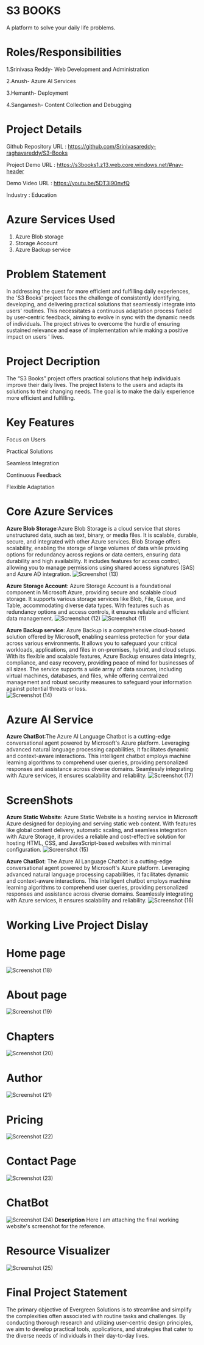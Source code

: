 # S3 BOOKS
A platform to solve your daily life problems.
# Roles/Responsibilities
1.Srinivasa Reddy- Web Development and Administration

2.Anush- Azure AI Services

3.Hemanth- Deployment

4.Sangamesh- Content Collection and Debugging 

# Project Details
Github Repository URL : https://github.com/Srinivasareddy-raghavareddy/S3-Books

Project Demo URL : https://s3books1.z13.web.core.windows.net/#nav-header

Demo Video URL : https://youtu.be/5DT3I90nvfQ

Industry : Education
# Azure Services Used
  1. Azure Blob storage
  2. Storage Account
  3. Azure Backup service
# Problem Statement
In addressing the quest for more efficient and fulfilling daily experiences, the 'S3 Books' project faces the challenge of consistently identifying, developing, and delivering practical solutions that seamlessly integrate into users' routines. This necessitates a continuous adaptation process fueled by user-centric feedback, aiming to evolve in sync with the dynamic needs of individuals. The project strives to overcome the hurdle of ensuring sustained relevance and ease of implementation while making a positive impact on users ' lives.
# Project Decription
The “S3 Books” project offers practical solutions that help individuals improve their daily lives. The project listens to the users and adapts its solutions to their changing needs. The goal is to make the daily experience more efficient and fulfilling.
# Key Features
Focus on Users

Practical Solutions

Seamless Integration

Continuous Feedback

Flexible Adaptation
# Core Azure Services
   **Azure Blob Storage**:Azure Blob Storage is a cloud service that stores unstructured data, such as text, binary, or media files. It is scalable, durable, secure, and integrated with other Azure services. Blob Storage offers scalability, enabling the storage of large volumes of data while providing options for redundancy across regions or data centers, ensuring data durability and high availability. It includes features for access control, allowing you to manage permissions using shared access signatures (SAS) and Azure AD integration.
   ![Screenshot (13)](https://github.com/Srinivasareddy-raghavareddy/S3-Books/assets/152017736/0c2169d8-fd1a-40a9-a35d-c699d4587f09)

   **Azure Storage Account**: Azure Storage Account is a foundational component in Microsoft Azure, providing secure and scalable cloud storage. It supports various storage services like Blob, File, Queue, and Table, accommodating diverse data types. With features such as redundancy options and access controls, it ensures reliable and efficient data management.
![Screenshot (12)](https://github.com/Srinivasareddy-raghavareddy/S3-Books/assets/152017736/61eadddc-7016-47f6-b4fd-6398a496c2bb)
![Screenshot (11)](https://github.com/Srinivasareddy-raghavareddy/S3-Books/assets/152017736/b03c68a3-988e-4592-b1fb-e86f095042fc)

 **Azure Backup service**: Azure Backup is a comprehensive cloud-based solution offered by Microsoft, enabling seamless protection for your data across various environments. It allows you to safeguard your critical workloads, applications, and files in on-premises, hybrid, and cloud setups. With its flexible and scalable features, Azure Backup ensures data integrity, compliance, and easy recovery, providing peace of mind for businesses of all sizes. The service supports a wide array of data sources, including virtual machines, databases, and files, while offering centralized management and robust security measures to safeguard your information against potential threats or loss.  
   ![Screenshot (14)](https://github.com/Srinivasareddy-raghavareddy/S3-Books/assets/152017736/6e509ffd-1da0-4115-9015-80754df71d76)

# Azure AI Service
  **Azure ChatBot**:The Azure AI Language Chatbot is a cutting-edge conversational agent powered by Microsoft's Azure platform. Leveraging advanced natural language processing capabilities, it facilitates dynamic and context-aware interactions. This intelligent chatbot employs machine learning algorithms to comprehend user queries, providing personalized responses and assistance across diverse domains. Seamlessly integrating with Azure services, it ensures scalability and reliability.
  ![Screenshot (17)](https://github.com/Srinivasareddy-raghavareddy/S3-Books/assets/152017736/e0f6a27e-fbde-4d53-b504-d8b6f49bd077)

# ScreenShots
**Azure Static Website**:
Azure Static Website is a hosting service in Microsoft Azure designed for deploying and serving static web content. With features like global content delivery, automatic scaling, and seamless integration with Azure Storage, it provides a reliable and cost-effective solution for hosting HTML, CSS, and JavaScript-based websites with minimal configuration.
![Screenshot (15)](https://github.com/Srinivasareddy-raghavareddy/S3-Books/assets/152017736/09a1ba88-b68f-450f-b2c9-e7bf5ed19830)

**Azure ChatBot**:
The Azure AI Language Chatbot is a cutting-edge conversational agent powered by Microsoft's Azure platform. Leveraging advanced natural language processing capabilities, it facilitates dynamic and context-aware interactions. This intelligent chatbot employs machine learning algorithms to comprehend user queries, providing personalized responses and assistance across diverse domains. Seamlessly integrating with Azure services, it ensures scalability and reliability. 
![Screenshot (16)](https://github.com/Srinivasareddy-raghavareddy/S3-Books/assets/152017736/75605631-7431-43f0-acca-1668bb44fd40)

# Working Live Project Dislay
# Home page
![Screenshot (18)](https://github.com/Srinivasareddy-raghavareddy/S3-Books/assets/152017736/56437efe-7703-4553-95d7-60ecf6766c69)
# About page
![Screenshot (19)](https://github.com/Srinivasareddy-raghavareddy/S3-Books/assets/152017736/6e6cc2d8-be53-4100-bfe6-841e14a2bbb8)
# Chapters
![Screenshot (20)](https://github.com/Srinivasareddy-raghavareddy/S3-Books/assets/152017736/29496336-01ff-4bab-ae0c-7fd1da310e14)
# Author
![Screenshot (21)](https://github.com/Srinivasareddy-raghavareddy/S3-Books/assets/152017736/d90ebeb1-268f-4d73-ab5c-3013d1dab48c)
# Pricing
![Screenshot (22)](https://github.com/Srinivasareddy-raghavareddy/S3-Books/assets/152017736/88f4c727-ea36-4fa2-9c45-78a627a0e338)
# Contact Page
![Screenshot (23)](https://github.com/Srinivasareddy-raghavareddy/S3-Books/assets/152017736/60bc8ffd-1485-4106-80a2-94ed6d772a58)
# ChatBot
![Screenshot (24)](https://github.com/Srinivasareddy-raghavareddy/S3-Books/assets/152017736/13f49069-3cdf-4734-b30d-d9c8a5ae083f)
**Description**
Here I am attaching the final working website's screenshot for the reference.
# Resource Visualizer
![Screenshot (25)](https://github.com/Srinivasareddy-raghavareddy/S3-Books/assets/152017736/ffaf15f8-7129-4143-9d0f-a32380f2a6bc)
# Final Project Statement
The primary objective of Evergreen Solutions is to streamline and simplify the complexities often associated with routine tasks and challenges. By conducting thorough research and utilizing user-centric design principles, we aim to develop practical tools, applications, and strategies that cater to the diverse needs of individuals in their day-to-day lives.

